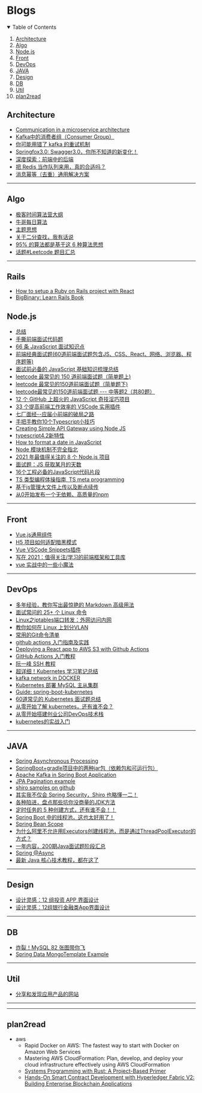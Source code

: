 # Blogs

<!-- TABLE OF CONTENTS -->
<details open="open">
  <summary>Table of Contents</summary>
  <ol>
    <li><a href="#Architecture">Architecture</a></li>
    <li><a href="#Algo">Algo</a></li>
    <li><a href="#Node.js">Node.js</a></li>
    <li><a href="#Front">Front</a></li>
    <li><a href="#DevOps">DevOps</a></li>
    <li><a href="#JAVA">JAVA</a></li>
    <li><a href="#Design">Design</a></li>
    <li><a href="#DB">DB</a></li>
    <li><a href="#Util">Util</a></li>
    <li><a href="#plan2read">plan2read</a></li>
  </ol>
</details>

## Architecture
- [Communication in a microservice architecture](https://docs.microsoft.com/en-us/dotnet/architecture/microservices/architect-microservice-container-applications/communication-in-microservice-architecture)
- [Kafka中的消费者组（Consumer Group）](https://blog.csdn.net/gdkyxy2013/article/details/86644919)
- [你可能用错了 kafka 的重试机制](https://mp.weixin.qq.com/s/8XkwXz7N6L_gdq6Ns4HZaQ)
- [Springfox3.0: Swagger3.0，你所不知道的新变化！](https://mp.weixin.qq.com/s/xqHfAV1ofze87Q8e_lpPjg)
- [深度探索：前端中的后端](https://mp.weixin.qq.com/s/W-EvvKzmj1A8VsNKFYkuhQ)
- [把 Redis 当作队列来用，真的合适吗？](https://mp.weixin.qq.com/s/taECl67JRFazrZm4XOFKXg)
- [消息幂等（去重）通用解决方案](https://mp.weixin.qq.com/s/8f1a4We6Nw8v-XWNRaft-Q)


----------------
## Algo
- [极客时间算法营大纲](https://shimo.im/docs/K6yh6Ttpkp8p9G3k/read)
- [牛哥每日算法](https://mp.weixin.qq.com/mp/appmsgalbum?__biz=MzU1MjkxMjUwNw==&action=getalbum&album_id=1482995685707792384&scene=173&from_msgid=2247484753&from_itemidx=2&count=3&nolastread=1#wechat_redirect)
- [主题思想](https://github.com/ywang305/challenge-node/blob/master/interviews/myltc.md)
- [关于二分查找，我有话说](https://mp.weixin.qq.com/s/YciCyjT6peM9FWfSUww8Ww)
- [95% 的算法都是基于这 6 种算法思想](https://mp.weixin.qq.com/s/wfc0qXwS4BL_YXYomojcBQ)
- [话题#Leetcode 题目汇总](https://mp.weixin.qq.com/mp/appmsgalbum?action=getalbum&__biz=Mzg2NTYyNTE4MQ==&scene=1&album_id=2044264381512761348&count=3#wechat_redirect)
--------------

## Rails
- [How to setup a Ruby on Rails project with React](https://www.digitalocean.com/community/tutorials/how-to-set-up-a-ruby-on-rails-project-with-a-react-frontend)
- [BigBinary: Learn Rails Book](https://www.bigbinary.com/learn-rubyonrails-book)

## Node.js
- [总结](https://github.com/ywang305/challenge-node/blob/master/interviews/frontend.mm.md)
- [手撕前端面试代码题](https://mp.weixin.qq.com/s/SqHzsFG9Xqllns5MOo8k_Q)
- [66 条 JavaScript 面试知识点](https://mp.weixin.qq.com/s/KZC5Zzr11OQd9BGJt7p_Ow)
- [前端经典面试题(60道前端面试题包含JS、CSS、React、网络、浏览器、程序题等)](https://mp.weixin.qq.com/s/X84owwj4DVIUNF260S0T1w)
- [面试前必备的 JavaScript 基础知识梳理总结](https://mp.weixin.qq.com/s/kRSXStfcKPvPt0WmH-jezQ)
- [leetcode 最常见的 150 道前端面试题（简单题上)](https://mp.weixin.qq.com/s/idLCZ32YvYPqUg83FUJOdA)
- [leetcode 最常见的150道前端面试题（简单题下)](https://mp.weixin.qq.com/s/1byx-MPeT0IfrBKwHFsZLg)
- [leetcode最常见的150道前端面试题 --- 中等题2（共80题）](https://juejin.cn/post/6992775762491211783)
- [12 个 GitHub 上超火的 JavaScript 奇技淫巧项目](https://mp.weixin.qq.com/s/yg_qHvLQTayq2lvLiCptbw)
- [33 个提高前端工作效率的 VSCode 实用插件](https://mp.weixin.qq.com/s/8IMjdm1RfzT4DeVW1dOcOg)
- [七厂面经--应届小前端的破局之路](https://mp.weixin.qq.com/s/NtyOO5aO5muwiPiYggG6uA)
- [手把手教你10个Typescript小技巧](https://mp.weixin.qq.com/s/BXcwEaEfxG_LBr3koOSCRA)
- [Creating Simple API Gateway using Node JS](https://medium.com/hackernoon/creating-simple-api-gateway-using-node-js-6d5933c214b8)
- [typescript4.2新特性](https://mp.weixin.qq.com/s/rslVTm0oUyd33sBHe_buIw)
- [How to format a date in JavaScript](https://flaviocopes.com/how-to-format-date-javascript)
- [Node 模块机制不完全指北](https://mp.weixin.qq.com/s/v-5Cg5XKisQeitJDjOR4AA)
- [2021 年最值得关注的 8 个 Node.js 项目](https://mp.weixin.qq.com/s/H-8QZqN0d0TmpXJOf4eRtA)
- [面试题：JS 获取某月的天数](https://mp.weixin.qq.com/s/sXNPlkDhOHi4YnjD4LigEQ)
- [16个工程必备的JavaScript代码片段](https://mp.weixin.qq.com/s/Kaep1hajAxnXvdz0LTHRUg)
- [TS 类型编程体操指南, TS meta programming](https://mp.weixin.qq.com/s/lynEIW0c9mw7A7VHAfC6hA)
- [基于js管理大文件上传以及断点续传](https://mp.weixin.qq.com/s/hOkxwjSHGZ-3oXyN3CwwqQ)
- [从0开始发布一个无依赖、高质量的npm](https://mp.weixin.qq.com/s/aKwEF0ES1ldH5e0jgvh6qA)

----------------
## Front
- [Vue.js通用组件](https://dev.iviewui.com/articles/1086205156829302784)
- [H5 项目如何适配暗黑模式](https://mp.weixin.qq.com/s/Iwuk2z73FB3Zj3cFZC37tA)
- [Vue VSCode Snippets插件](https://mp.weixin.qq.com/s/zYkRMr-wQyyuQLD9GkGVIg)
- [写在 2021：值得关注/学习的前端框架和工具库](https://mp.weixin.qq.com/s/N0vz6LMqb72wDtRuxLM4qQ)
- [vue 实战中的一些小魔法](https://mp.weixin.qq.com/s/ITXwor7WKPrUMFts9YcQ-w)

----------------
## DevOps
- [多年经验，教你写出最惊艳的 Markdown 高级用法](https://mp.weixin.qq.com/s/jxCWWk1psV-MHcp_qO-HBA)
- [面试常问的 25+ 个 Linux 命令](https://mp.weixin.qq.com/s/3Fsuv2pTaxrOPUU03Zm9ZA)
- [Linux之iptables端口转发：外网访问内网](https://mp.weixin.qq.com/s/viwZov-hX3kuup7Htrcg0A)
- [教你如何在 Linux 上划分VLAN](https://mp.weixin.qq.com/s/BQ3hmMhBh1iqVcQgUdF2nA)
- [常用的Git命令清单](https://mp.weixin.qq.com/s/ANVNo56c0FEDfvosmzMrqQ)
- [github actions 入门指南及实践](https://mp.weixin.qq.com/s/5lTi1mRY46i7xtXl23xOKQ)
- [Deploying a React app to AWS S3 with Github Actions](https://medium.com/trackstack/deploying-a-react-app-to-aws-s3-with-github-actions-b1cb9ba75c95)
- [GitHub Actions 入门教程](http://www.ruanyifeng.com/blog/2019/09/getting-started-with-github-actions.html)
- [阮一峰  SSH 教程](https://wangdoc.com/ssh/key.html)
- [超详细！Kubernetes 学习笔记总结](https://mp.weixin.qq.com/s/rdmeyguJI6C8dtOGaLjELw)
- [kafka network in DOCKER](https://www.confluent.io/blog/kafka-client-cannot-connect-to-broker-on-aws-on-docker-etc)
- [Kubernetes 部署 MySQL 主从集群](https://mp.weixin.qq.com/s/r5INmBpGnGACWes4dOwotQ)
- [Guide: spring-boot-kubernetes](https://spring.io/guides/gs/spring-boot-kubernetes/)
- [60道常见的 Kubernetes 面试题总结](https://mp.weixin.qq.com/s/m3iWYLTYqT6jOC8USsceTw)
- [从零开始了解 kubernetes，还有谁不会？](https://mp.weixin.qq.com/s/yjznKiS3Rz2SOErIwQw59Q)
- [从零开始搭建创业公司DevOps技术栈](https://mp.weixin.qq.com/s/QZMuF4ou-xVqjsTqtB0jeQ)
- [kubernetes的实战入门](https://mp.weixin.qq.com/s?src=11&timestamp=1634963908&ver=3391&signature=wB8O1hVUe5iZ*YbexjmQHuXkHH8hn4zkRSUM3ZZw4mp5HnJ08SYFtjj5s54TGABPgKdn3aOF461V-shTbvhBE1esJSdu2eQqONrEXj0-liSWPvkIuBPRmP8dZjRrf6Xn&new=1)


----------------
## JAVA
- [Spring Asynchronous Processing](https://spring.io/guides/gs/async-method/)
- [SpringBoot+gradle项目中的两种jar包（依赖包和可运行包）](https://blog.csdn.net/weixin_39080216/article/details/105248082)
- [Apache Kafka in Spring Boot Application](https://www.confluent.io/blog/apache-kafka-spring-boot-application/?utm_medium=sem&utm_source=google&utm_campaign=ch.sem_br.nonbrand_tp.prs_tgt.kafka_mt.mbm_rgn.namer_lng.eng_dv.all&utm_term=%2Bkafka%20%2Bspring&creative=&device=c&placement=&gclid=Cj0KCQiA4feBBhC9ARIsABp_nbXchaj3DwYuft_u742TtDVYq8lC-jtB_39dJqdF_c4yq9P4jSpr7RkaAolBEALw_wcB)
- [JPA Pagination example](https://bezkoder.com/spring-data-sort-multiple-columns/)
- [shiro samples on github](https://github.com/apache/shiro/tree/master/samples)
- [其实我不仅会 Spring Security，Shiro 也略懂一二！](https://mp.weixin.qq.com/s/KktdW8S7jxYHVgYbnIpWAA)
- [各种陷进，盘点那些坑你没商量的JDK方法](https://mp.weixin.qq.com/s/GBtUR5My4zgdYZidImqs5g)
- [定时任务的 5 种创建方式，还有谁不会！！](https://mp.weixin.qq.com/s/9GRxBCpeDss-llecrwo-lw)
- [Spring Boot 中的线程池，这也太好用了！](https://mp.weixin.qq.com/s/G8kePbaHeQWibOfWATlcSg)
- [Spring Bean Scope](https://www.baeldung.com/spring-bean-scopes)
- [为什么阿里不允许用Executors创建线程池，而是通过ThreadPoolExecutor的方式？](https://mp.weixin.qq.com/s/pySWp2HPnOSK-ErZiblCkg)
- [一年内容，200期Java面试题阶段汇总](https://mp.weixin.qq.com/s/tdbnDVQl7__FZ05Y97lhYg)
- [Spring @Async](https://mp.weixin.qq.com/s/-IC_Ai8rKFqXKfos1k2EGA)
- [最新 Java 核心技术教程，都在这了](https://mp.weixin.qq.com/s?__biz=MzI3ODcxMzQzMw==&mid=2247524678&idx=3&sn=a153fd4fae16c357d55414e067d7bf25&chksm=eb50e470dc276d6676c923b597cbd28cf29e7a31393f1f03afedaf22f6aaf9e0e5517b9bdb32&scene=21#wechat_redirect)

----------------
## Design
- [设计灵感：12 组投资 APP 界面设计](https://mp.weixin.qq.com/s/EpiDVn7mJgWeatGxLNmDRQ)
- [设计灵感：12组银行金融类App界面设计](https://mp.weixin.qq.com/s/XRU1JnuhStOxMrYRqUcfhQ)

--------------
## DB
- [炸裂！MySQL 82 张图带你飞](https://mp.weixin.qq.com/s/V62iwhbDVmfgiXN4_z0xsw)
- [Spring Data MongoTemplate Example](https://www.concretepage.com/spring-5/spring-data-mongotemplate)

----------------
## Util
- [分享和发现应用产品的网站](https://mp.weixin.qq.com/s/ykhz0cBUEsdKSnQ7zj8XUA)



----------------
----------------
## plan2read
- aws
  - Rapid Docker on AWS: The fastest way to start with Docker on Amazon Web Services
  - Mastering AWS CloudFormation: Plan, develop, and deploy your cloud infrastructure effectively using AWS CloudFormation
  - [Systems Programming with Rust: A Project-Based Primer](https://www.letmeread.net/systems-programming-with-rust-a-project-based-primer/)
  - [Hands-On Smart Contract Development with Hyperledger Fabric V2: Building Enterprise Blockchain Applications](https://www.letmeread.net/hands-on-smart-contract-development-with-hyperledger-fabric-v2-building-enterprise-blockchain-applications/)
